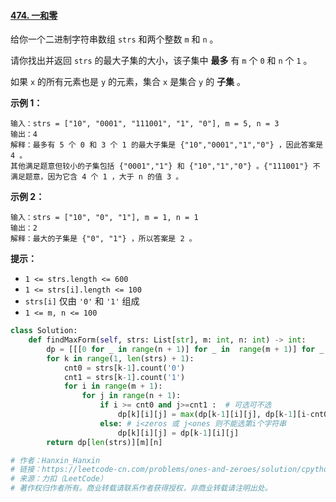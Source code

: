 #### [474. 一和零](https://leetcode-cn.com/problems/ones-and-zeroes/)

给你一个二进制字符串数组 `strs` 和两个整数 `m` 和 `n` 。

请你找出并返回 `strs` 的最大子集的大小，该子集中 **最多** 有 `m` 个 `0` 和 `n` 个 `1` 。

如果 `x` 的所有元素也是 `y` 的元素，集合 `x` 是集合 `y` 的 **子集** 。

 

**示例 1：**

```
输入：strs = ["10", "0001", "111001", "1", "0"], m = 5, n = 3
输出：4
解释：最多有 5 个 0 和 3 个 1 的最大子集是 {"10","0001","1","0"} ，因此答案是 4 。
其他满足题意但较小的子集包括 {"0001","1"} 和 {"10","1","0"} 。{"111001"} 不满足题意，因为它含 4 个 1 ，大于 n 的值 3 。
```

**示例 2：**

```
输入：strs = ["10", "0", "1"], m = 1, n = 1
输出：2
解释：最大的子集是 {"0", "1"} ，所以答案是 2 。
```

 

**提示：**

- `1 <= strs.length <= 600`
- `1 <= strs[i].length <= 100`
- `strs[i]` 仅由 `'0'` 和 `'1'` 组成
- `1 <= m, n <= 100`

```python
class Solution:
    def findMaxForm(self, strs: List[str], m: int, n: int) -> int:
        dp = [[[0 for _ in range(n + 1)] for _ in  range(m + 1)] for _ in range(len(strs) + 1)]
        for k in range(1, len(strs) + 1):
            cnt0 = strs[k-1].count('0')
            cnt1 = strs[k-1].count('1')
            for i in range(m + 1):
                for j in range(n + 1):
                    if i >= cnt0 and j>=cnt1 :  # 可选可不选   
                        dp[k][i][j] = max(dp[k-1][i][j], dp[k-1][i-cnt0][j-cnt1] + 1)
                    else: # i<zeros 或 j<ones 则不能选第i个字符串
                        dp[k][i][j] = dp[k-1][i][j] 
        return dp[len(strs)][m][n]

# 作者：Hanxin_Hanxin
# 链接：https://leetcode-cn.com/problems/ones-and-zeroes/solution/cpython3-1san-wei-dp-2er-wei-dp-by-hanxi-gwli/
# 来源：力扣（LeetCode）
# 著作权归作者所有。商业转载请联系作者获得授权，非商业转载请注明出处。
```

